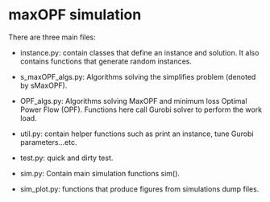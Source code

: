 # maxOPF simulation
There are three main files:

* instance.py: contain classes that define an instance and solution. It also contains functions that generate random instances.

* s_maxOPF_algs.py: Algorithms solving the simplifies problem (denoted by sMaxOPF).

* OPF_algs.py: Algorithms solving MaxOPF and minimum loss Optimal Power Flow (OPF). Functions here call Gurobi solver to perform the work load.

* util.py: contain helper functions such as print an instance, tune Gurobi parameters...etc.

* test.py: quick and dirty test.

* sim.py: Contain main simulation functions sim().

* sim_plot.py: functions that produce figures from simulations dump files.



